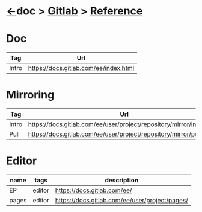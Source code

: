 # [&larr;][Repo_Readme]doc > [Gitlab][Topic_Readme] > [Reference][STopic_List]

[//]: #(Reference)
[Repo_Readme]:   ../README.md
[Topic_Readme]:  ../README.md
[STopic_List]:   ../list/howto_list.md

[AccessToken_Howto]:  ../howto/at_howto.md


# Doc
|Tag|Url|
|-|-|
|Intro|https://docs.gitlab.com/ee/index.html

# Mirroring
|Tag|Url|
|-|-|
|Intro|https://docs.gitlab.com/ee/user/project/repository/mirror/index.html
|Pull|https://docs.gitlab.com/ee/user/project/repository/mirror/pull.html


# Editor
|name|tags|description|
|-|-|-|
|EP|editor|https://docs.gitlab.com/ee/
|pages|editor|https://docs.gitlab.com/ee/user/project/pages/
